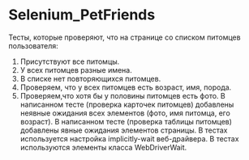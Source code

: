 # Selenium_PetFriends
Тесты, которые проверяют, что на странице со списком питомцев пользователя:

1. Присутствуют все питомцы.
2. У всех питомцев разные имена.
3. В списке нет повторяющихся питомцев.
4. Проверяем, что у всех питомцев есть возраст, имя, порода.
5. Проверяем,что хотя бы у половины питомцев есть фото.
  В написанном тесте (проверка карточек питомцев) добавлены неявные ожидания всех элементов (фото, имя питомца, его возраст).
В написанном тесте (проверка таблицы питомцев) добавлены явные ожидания элементов страницы.
В тестах используется настройка implicitly-wait веб-драйвера.
В тестах используются элементы класса WebDriverWait.
